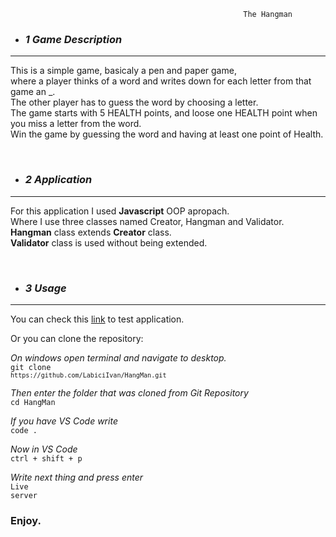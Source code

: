                                                         The Hangman

- ### <em>1 Game Description</em>

---

This is a simple game, basicaly a pen and paper game, <br>
where a player thinks of a word and writes down for each letter from that game an \_.<br>
The other player has to guess the word by choosing a letter.<br>
The game starts with 5 HEALTH points, and loose one HEALTH point when you miss a letter from the word.<br>
Win the game by guessing the word and having at least one point of Health.

<br>

- ### <em>2 Application</em>

---

For this application I used <strong>Javascript</strong> OOP apropach.<br>
Where I use three classes named Creator, Hangman and Validator.<br>
<strong>Hangman</strong> class extends <strong>Creator</strong> class.<br>
<strong>Validator</strong> class is used without being extended.<br>

<br>

- ### <em>3 Usage</em>

---

You can check this [link](https://duckduckgo.com) to test application.

Or you can clone the repository:

<em>On windows open terminal and navigate to desktop.</em><br>
<code>git clone `https://github.com/LabiciIvan/HangMan.git`</code>

<em>Then enter the folder that was cloned from Git Repository</em><br>
<code>cd HangMan</code>

<em>If you have VS Code write</em><br>
<code>code .</code>

<em>Now in VS Code </em><br>
<code>ctrl + shift + p</code>

<em>Write next thing and press enter</em><br>
<code>Live server</code>

### Enjoy.
